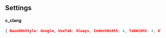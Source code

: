 ## Settings
#### c_clang
```json
{ BasedOnStyle: Google, UseTab: Always, IndentWidth: 4, TabWidth: 4, AllowShortIfStatementsOnASingleLine: true, IndentCaseLabels: false, ColumnLimit: 80, AccessModifierOffset: -4 }
```